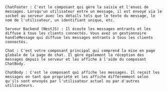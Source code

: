     ChatFooter : C'est le composant qui gère la saisie et l'envoi de messages. Lorsqu'un utilisateur entre un message, il est envoyé via le socket au serveur avec les détails tels que le texte du message, le nom de l'utilisateur, un identifiant unique, etc.

    Serveur Backend (NestJS) : Il écoute les messages entrants et les diffuse à tous les clients connectés. Vous avez un gestionnaire handleMessage qui diffuse les messages entrants à tous les clients connectés.

    Chat : C'est votre composant principal qui comprend la mise en page globale de la page de chat. Il gère également la réception des messages depuis le serveur et les affiche à l'aide du composant ChatBody.

    ChatBody : C'est le composant qui affiche les messages. Il reçoit les messages en tant que propriété et les affiche différemment selon qu'ils sont envoyés par l'utilisateur actuel ou par d'autres utilisateurs.